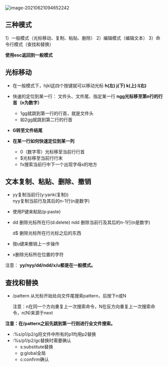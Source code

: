 ![image-20210621094652242](https://gitee.com/wang_chunfeng/pic-go/raw/master/img/20210621094702.png)

## 三种模式

1）一般模式（光标移动、复制、粘贴、删除）
2）编辑模式（编辑文本）
3）命令行模式（查找和替换）

**使用esc返回到一般模式**

## 光标移动

+ 在一般模式下，hjkl这四个按键就可以移动光标
  **h(左)    j(下)    k(上)    l(右)**

+ 快速的定位到某一行：
  文件头、文件尾、指定某一行
  **ngg光标移至第n行的行首（n为数字）**
  + 1gg就跳到第一行的行首，就是文件头
  + 如2gg就跳到第二行的行首

+ **G转至文件结尾**

+ **在某一行如何快速定位到某一列**
  + 0（数字零）光标移至当前行行首
  + $光标移至当前行行末
  + fx搜索当前行中下一个出现字母x的地方

## 文本复制、粘贴、删除、撤销

+ yy复制当前行(y:yank(复制))   
  nyy复制当前行及其后的n-1行(n是数字)

+ 使用P键来粘贴(p:paste)

+ dd  删除光标所在行(d:delete)
  ndd 删除当前行及其后的n-1行(n是数字)

  d$ 删除光标所在行光标之后的东西
  
+ 按u键来撤销上一步操作

+ x删除光标所在位置的字符

注意：
**yy/nyy/dd/ndd/x/u都是在一般模式。**

## 查找和替换

+ /pattern 从光标开始处向文件尾搜索pattern，后按下n或N

  注意：n在同一个方向重复上一次搜索命令，N在反方向重复上一次搜索命令，n(N)来源于next

**注意：在/pattern之前先跳到第一行则进行全文件搜索。**

+ :%s/p1/p2/g将文件中所有的p1均用p2替换
+ :%s/p1/p2/gc替换时需要确认
  + s:substitute替换
  + g:global全局
  + c:confirm确认